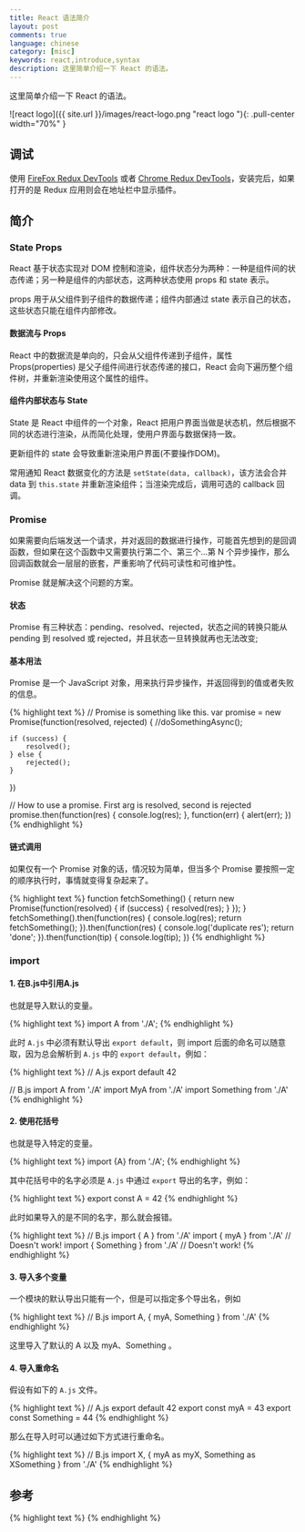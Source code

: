```yaml
---
title: React 语法简介
layout: post
comments: true
language: chinese
category: [misc]
keywords: react,introduce,syntax
description: 这里简单介绍一下 React 的语法。
---
```


这里简单介绍一下 React 的语法。

<!-- more -->

![react logo]({{ site.url }}/images/react-logo.png "react logo "){: .pull-center width="70%" }


## 调试

使用 [FireFox Redux DevTools](https://addons.mozilla.org/en-US/firefox/addon/remotedev/) 或者 [Chrome Redux DevTools](https://chrome.google.com/webstore/detail/redux-devtools/lmhkpmbekcpmknklioeibfkpmmfibljd)，安装完后，如果打开的是 Redux 应用则会在地址栏中显示插件。

## 简介

### State Props

React 基于状态实现对 DOM 控制和渲染，组件状态分为两种：一种是组件间的状态传递；另一种是组件的内部状态，这两种状态使用 props 和 state 表示。

props 用于从父组件到子组件的数据传递；组件内部通过 state 表示自己的状态，这些状态只能在组件内部修改。

#### 数据流与 Props

React 中的数据流是单向的，只会从父组件传递到子组件，属性 Props(properties) 是父子组件间进行状态传递的接口，React 会向下遍历整个组件树，并重新渲染使用这个属性的组件。

<!--
##### 设置 Props

可以在组件挂载时设置 Props：

var sites = [{title:'itbilu.com'}];
<ListSites sites={sites} />

也可以通过调用组件实例的setProps()方法来设置props：

var sites = [{title:'itbilu.com'}];
var listSites = React.render(
  <ListSites />,
  document.getElementById('example')
)

setProps()方法只能在组件外调用，不能在组件内部调用this.setProps()修改组件属性。组件内部的this.props属性是只读的，只能用于访问props，不能用于修改组件自身的属性。

1.2 JSX语法中的属性设置

JSX语法中，props可以设置为字符串：

<a href="http://itbilu.com">IT笔录</a>

或是通过{}语法设置：

var obj = {url:'itbilu.com', name:'IT笔录'};
<a href="http://{obj.url}">{obj.name}</a>

JSX方法还支持将props直接设置为一个对象：

var site = React.createClass({
  render: function() {
    var obj = {url:'itbilu.com', name:'IT笔录'};
    return: <Site {...obj} />;
  }
})

props还可以用来添加事件处理：

var saveBtn =  React.createClass({
  render: function() {
    <a onClick={this.handleClick} >保存</>
  }
  handleClick: fuction() {
    //…
  }
})


1.3 props的传递

组件接收上级组件的props，并传递props到其下级组件。如：

var myCheckbox = React.createClass({
  render: myCheckbox() {
    var myClass = this.props.checked ? 'MyChecked' : 'MyCheckbox';
    return (
      <div className={myClass} onClick={this.props.onClick}>
        {this.props.children}
      </div>
    );
  }
});
React.render(
  <MyCheckbox checked={true} onClick={console.log.bind(console)}>
    Hello world!
  </MyCheckbox>,
  document.getElementById('example')
);
-->

#### 组件内部状态与 State

<!--
props可以理解为父组件与子组件间的状态传递，而React的组件都有自己的状态，这个内部状态使用state表示。

如，用state定义一个<DropDown />组件的状态：

var SiteDropdown = React.createClass({
  getInitalState: function() {
    return: {
      showOptions: false
    }
  },
  render: function() {
    var opts;
    if(this.state.showOptions) {
      <ul>
      	<li>itbilu.com</li>
      	<li>yijiebuyi.com</li>
      	<li>niefengjun.cn</li>
      </ul>
    };
    return (
      <div onClick={this.handleClick} >
      </ div>
    )
  },
  handleClick: function() {
    this.setSate({
      showOptions: true
    })
  }
});

随着state的改变，render也会被调用，React会对比render的返回值，如果有变化就会DOM。

state与props类似，只能通过setSate()方法修改。不同的是，state只能在组件内部使用，其是对组件本身状态的一个引用。
-->

State 是 React 中组件的一个对象，React 把用户界面当做是状态机，然后根据不同的状态进行渲染，从而简化处理，使用户界面与数据保持一致。

更新组件的 state 会导致重新渲染用户界面(不要操作DOM)。

常用通知 React 数据变化的方法是 `setState(data, callback)`，该方法会合并 data 到 `this.state` 并重新渲染组件；当渲染完成后，调用可选的 callback 回调。

<!--
　　3.那些组件应该有state?
　　　　大部分组件的工作应该是从props里取数据并渲染出来.但是,有时需要对用户输入,服务器请求或者时间变化等作出响应,这时才需要state.
　　　　组件应该尽可能的无状态化,这样能隔离state,把它放到最合理的地方(Redux做的就是这个事情?),也能减少冗余并易于解释程序运作过程.
　　　　常用的模式就是创建多个只负责渲染数据的无状态(stateless)组件,在他们的上层创建一个有状态(stateful)组件并把它的状态通过props
　　　　传给子级.有状态的组件封装了所有的用户交互逻辑,而这些无状态组件只负责声明式地渲染数据.

　　4.哪些应该作为state?
　　　　state应该包括那些可能被组件的事件处理器改变并触发用户界面更新的数据.这中数据一般很小且能被JSON序列化.当创建一个状态化的组件
　　　　的时候,应该保持数据的精简,然后存入this.state.在render()中在根据state来计算需要的其他数据.因为如果在state里添加冗余数据或计算
　　　　所得数据,经常需要手动保持数据同步.

　　5.那些不应该作为state?
　　　　this.state应该仅包括能表示用户界面状态所需要的最少数据.因此,不应该包括:
　　　　　　计算所得数据:
　　　　　　React组件:在render()里使用props和state来创建它.
　　　　　　基于props的重复数据:尽可能保持用props来做作为唯一的数据来源.把props保存到state中的有效的场景是需要知道它以前的值得时候,
　　　　　　因为未来的props可能会变化.


3. Props与state的比较

React会根据props或state更新视图状态。虽然二者有些类似，但应用范围确不尽相同。具体表现如下：

    props会在整个组件数中传递数据和配置，props可以设置任命类型的数据，应该把它当做组件的数据源。其不但可以用于上级组件与下组件的通信，也可以用其做为事件处理器。
    state只能在组件内部使用，state只应该用于存储简单的视图状（如：上面示例用于控制下拉框的可见状态）。
    props和state都不能直接修改，而应该分别使用setProps()和setSate()方法修改。
-->






















### Promise

如果需要向后端发送一个请求，并对返回的数据进行操作，可能首先想到的是回调函数，但如果在这个函数中又需要执行第二个、第三个...第 N 个异步操作，那么回调函数就会一层层的嵌套，严重影响了代码可读性和可维护性。

Promise 就是解决这个问题的方案。

#### 状态

Promise 有三种状态：pending、resolved、rejected，状态之间的转换只能从 pending 到 resolved 或 rejected，并且状态一旦转换就再也无法改变;

<!---
Promise的API：
    Promise的构造器接受一个函数，这个函数接受两个参数：resolved，rejected。
    promise.then(onResolved, onRejected), 不做赘述;
    promise.catch(onRejected), promise.then(undefined, onRejected)的语法糖。
    Promise.resolve(argument)，返回一个Promise对象，具体取决于它接受的参数类型。
        参数为一个Promise对象，直接返回这个对象；
        参数为一个“类promise”对象，将其转化成真正的Promise对象并返回；
        参数为其他值，返回一个以参数值作为其resolved函数参数的Promise对象；
    Promise.reject(obj), 返回一个以参数值(Error的实例)作为其reject函数参数的Promise对象；
    Promise.all(array), 参数值为Promise数组(也可以包含"类Promise"对象)，对数组的每一项调用Promise.resolve()，全部成功则resolved并返回返回值的数组，否则返回第一个rejected的error对象；
    Promise.race(array), 返回数组中最先resolved或者rejected的那个Promise对象的返回值或者error对象。
马克 末世
-->

#### 基本用法

Promise 是一个 JavaScript 对象，用来执行异步操作，并返回得到的值或者失败的信息。

{% highlight text %}
// Promise is something like this.
var promise = new Promise(function(resolved, rejected) {
    //doSomethingAsync();

    if (success) {
        resolved();
    } else {
        rejected();
    }
})

// How to use a promise. First arg is resolved, second is rejected
promise.then(function(res) {
    console.log(res);
}, function(err) {
    alert(err);
})
{% endhighlight %}

#### 链式调用

如果仅有一个 Promise 对象的话，情况较为简单，但当多个 Promise 要按照一定的顺序执行时，事情就变得复杂起来了。

{% highlight text %}
function fetchSomething() {
    return new Promise(function(resolved) {
        if (success) {
            resolved(res);
        }
    });
}
fetchSomething().then(function(res) {
    console.log(res);
    return fetchSomething();
}).then(function(res) {
    console.log('duplicate res');
    return 'done';
}).then(function(tip) {
    console.log(tip);
})
{% endhighlight %}

<!--
then函数始终返回一个promise对象，后续的then要等待返回的promise resolve后才能执行，这样就实现了线性逻辑的链式调用。而返回的promise取决于then函数本身return的值。如果return值本身就是一个promise对象，则替代默认的promise对象作为返回值；如果return值为其他值，则将这个值作为返回的promise的resolve函数的参数值。
四、异常处理

从上面的代码可以看出，then函数接受两个参数：resolved、rejected。上面没写rejected是因为rejected函数是可选的，当然也可以在then之后写catch，.catch(rejected)本质上是.then(undefined, rejected)的语法糖。
这两种方式是有区别的，.then(resolved, rejected)只能捕获之前的promise的异常，而写在其后的.catch(undefined, rejected)还可以捕获其resolved函数产生的异常。另外只要Promise链中有一个promise对象抛出异常，其后所有的resolved都被跳过，直到这个异常被rejected或者catch处理。
五、排序

当需要用数组的数据执行异步操作，因为数组的遍历方法forEach、map等都是同步的，所以结果的顺序就取决于异步操作完成的顺序，如果对顺序有要求，这样就不尽人意。

// 假设fetchID返回一个Promise对象
names.forEach(function(name) {
    fetchID(name).then(function(id) {
        renderInfo(id);
    })
})

这个时候就需要利用then()来制定顺序：

names.reduce(function(sequence, name) {
    return sequence.then(function() {
        return fetchID(name);
    }).then(function(id) {
        renderID(id);
    })
}, Promise.then())

因为此时先遍历的name处理的结果将作为后面的sequence，构成了链式关系，就避免了下载速度决定顺序的问题。但仍然可以优化：因为此时的ID是获取一个，render一个的。如果能够先获取所有的ID再逐条渲染的话，性能会更好。

Promise.all(names.map(fetchID))
       .then(function(IDs) {
           IDS.forEach(function(id) {
               renderID(id);    //同步
           })
       })
-->

### import

#### 1. 在B.js中引用A.js

也就是导入默认的变量。

{% highlight text %}
import A from './A';
{% endhighlight %}

此时 `A.js` 中必须有默认导出 `export default`，则 import 后面的命名可以随意取，因为总会解析到 `A.js` 中的 `export default`，例如：

{% highlight text %}
// A.js
export default 42

// B.js
import A from './A'
import MyA from './A'
import Something from './A'
{% endhighlight %}

#### 2. 使用花括号

也就是导入特定的变量。

{% highlight text %}
import {A} from './A';
{% endhighlight %}

其中花括号中的名字必须是 `A.js` 中通过 `export` 导出的名字，例如：

{% highlight text %}
export const A = 42
{% endhighlight %}

此时如果导入的是不同的名字，那么就会报错。

{% highlight text %}
// B.js
import { A } from './A'
import { myA } from './A'       // Doesn't work!
import { Something } from './A' // Doesn't work!
{% endhighlight %}

#### 3. 导入多个变量

一个模块的默认导出只能有一个，但是可以指定多个导出名，例如

{% highlight text %}
// B.js
import A, { myA, Something } from './A'
{% endhighlight %}

这里导入了默认的 A 以及 myA、Something 。

#### 4. 导入重命名

假设有如下的 `A.js` 文件。

{% highlight text %}
// A.js
export default 42
export const myA = 43
export const Something = 44
{% endhighlight %}

那么在导入时可以通过如下方式进行重命名。

{% highlight text %}
// B.js
import X, { myA as myX, Something as XSomething } from './A'
{% endhighlight %}



## 参考


{% highlight text %}
{% endhighlight %}
